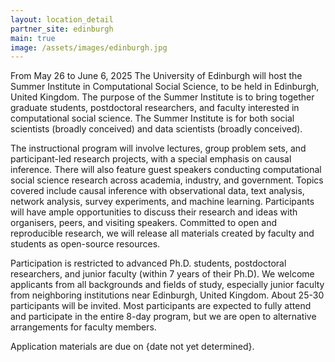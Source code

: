 ```yaml
---
layout: location_detail
partner_site: edinburgh
main: true
image: /assets/images/edinburgh.jpg
---
```


[//]: # (ORGANIZERS: Update the info to match your location. Add a site image to /assets/images/ and update the placeholder URL above to match it. See _data/2025/Edinburgh for yml files that control the header content, location info on general sites page, people lists, and sidebar.)

From May 26 to June 6, 2025 The University of Edinburgh will host the Summer Institute in Computational Social Science, to be held in Edinburgh, United Kingdom. The purpose of the Summer Institute is to bring together graduate students, postdoctoral researchers, and faculty interested in computational social science. The Summer Institute is for both social scientists (broadly conceived) and data scientists (broadly conceived).

The instructional program will involve lectures, group problem sets, and participant-led research projects, with a special emphasis on causal inference. There will also feature guest speakers conducting computational social science research across academia, industry, and government. Topics covered include causal inference with observational data, text analysis, network analysis, survey experiments, and machine learning. Participants will have ample opportunities to discuss their research and ideas with organisers, peers, and visiting speakers. Committed to open and reproducible research, we will release all materials created by faculty and students as open-source resources.

Participation is restricted to advanced Ph.D. students, postdoctoral researchers, and junior faculty (within 7 years of their Ph.D). We welcome applicants from all backgrounds and fields of study, especially junior faculty from neighboring institutions near Edinburgh, United Kingdom. About 25-30 participants will be invited. Most participants are expected to fully attend and participate in the entire 8-day program, but we are open to alternative arrangements for faculty members. 

Application materials are due on {date not yet determined}.

[//]: # (ORGANIZERS: feel free to add a link to your application materials or your SICSS apply page above.)
